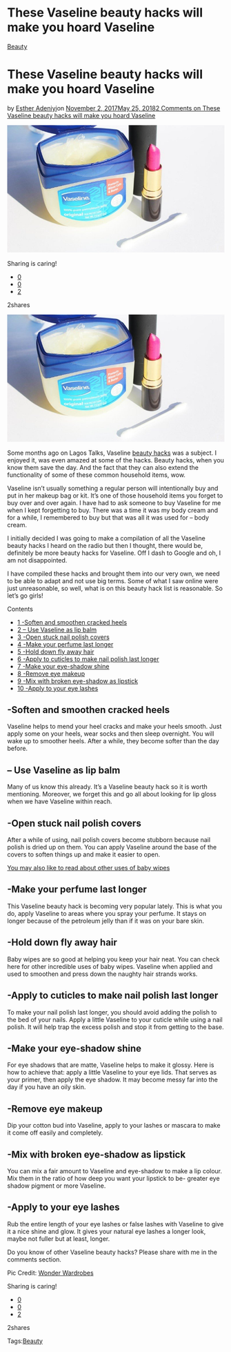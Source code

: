 # These Vaseline beauty hacks will make you hoard Vaseline

[Beauty](https://estheradeniyi.com/category/beauty/)
# These Vaseline beauty hacks will make you hoard Vaseline

by [Esther Adeniyi](https://estheradeniyi.com/author/esther-adeniyi/)on [November 2, 2017May 25, 2018](https://estheradeniyi.com/these-vaseline-beauty-hacks-will-make/)[2 Comments on These Vaseline beauty hacks will make you hoard Vaseline](https://estheradeniyi.com/these-vaseline-beauty-hacks-will-make/#comments)

![](images/VaselineBeautyHacks.jpg)

Sharing is caring!

- [0](https://www.facebook.com/sharer/sharer.php?u=https%3A%2F%2Festheradeniyi.com%2Fthese-vaseline-beauty-hacks-will-make%2F&amp;t=These%20Vaseline%20beauty%20hacks%20will%20make%20you%20hoard%20Vaseline)
- [0](https://twitter.com/intent/tweet?text=These%20Vaseline%20beauty%20hacks%20will%20make%20you%20hoard%20Vaseline&amp;url=https%3A%2F%2Festheradeniyi.com%2Fthese-vaseline-beauty-hacks-will-make%2F)
- [2](#)

2shares

[![Vaseline beauty hacks](images/VaselineBeautyHacks.jpg)](images/VaselineBeautyHacks.jpg)

Some months ago on Lagos Talks, Vaseline [beauty hacks](https://makeuptutorials.com/diy-beauty-hacks-tips-tricks/) was a subject. I enjoyed it, was even amazed at some of the hacks. Beauty hacks, when you know them save the day. And the fact that they can also extend the functionality of some of these common household items, wow.

Vaseline isn&#x2019;t usually something a regular person will intentionally buy and put in her makeup bag or kit. It&#x2019;s one of those household items you forget to buy over and over again. I have had to ask someone to buy Vaseline for me when I kept forgetting to buy. There was a time it was my body cream and for a while, I remembered to buy but that was all it was used for &#x2013; body cream.

I initially decided I was going to make a compilation of all the Vaseline beauty hacks I heard on the radio but then I thought, there would be, definitely be more beauty hacks for Vaseline. Off I dash to Google and oh, I am not disappointed.

I have compiled these hacks and brought them into our very own, we need to be able to adapt and not use big terms. Some of what I saw online were just unreasonable, so well, what is on this beauty hack list is reasonable. So let&#x2019;s go girls!

Contents

- [1 -Soften and smoothen cracked heels](#-Soften_and_smoothen_cracked_heels)
- [2 &#x2013; Use Vaseline as lip balm](#8211_Use_Vaseline_as_lip_balm)
- [3 -Open stuck nail polish covers](#-Open_stuck_nail_polish_covers)
- [4 -Make your perfume last longer](#-Make_your_perfume_last_longer)
- [5 -Hold down fly away hair](#-Hold_down_fly_away_hair)
- [6 -Apply to cuticles to make nail polish last longer](#-Apply_to_cuticles_to_make_nail_polish_last_longer)
- [7 -Make your eye-shadow shine](#-Make_your_eye-shadow_shine)
- [8 -Remove eye makeup](#-Remove_eye_makeup)
- [9 -Mix with broken eye-shadow as lipstick](#-Mix_with_broken_eye-shadow_as_lipstick)
- [10 -Apply to your eye lashes](#-Apply_to_your_eye_lashes)

## -Soften and smoothen cracked heels

Vaseline helps to mend your heel cracks and make your heels smooth. Just apply some on your heels, wear socks and then sleep overnight. You will wake up to smoother heels. After a while, they become softer than the day before.

## &#x2013; Use Vaseline as lip balm

Many of us know this already. It&#x2019;s a Vaseline beauty hack so it is worth mentioning. Moreover, we forget this and go all about looking for lip gloss when we have Vaseline within reach.

## -Open stuck nail polish covers

After a while of using, nail polish covers become stubborn because nail polish is dried up on them. You can apply Vaseline around the base of the covers to soften things up and make it easier to open.

[You may also like to read about other uses of baby wipes](https://www.estheradeniyi.com/baby-wipes-7-other-incredible-uses)

## -Make your perfume last longer

This Vaseline beauty hack is becoming very popular lately. This is what you do, apply Vaseline to areas where you spray your perfume. It stays on longer because of the petroleum jelly than if it was on your bare skin.

## -Hold down fly away hair

Baby wipes are so good at helping you keep your hair neat. You can check here for other incredible uses of baby wipes. Vaseline when applied and used to smoothen and press down the naughty hair strands works.

## -Apply to cuticles to make nail polish last longer

To make your nail polish last longer, you should avoid adding the polish to the bed of your nails. Apply a little Vaseline to your cuticle while using a nail polish. It will help trap the excess polish and stop it from getting to the base.

## -Make your eye-shadow shine

For eye shadows that are matte, Vaseline helps to make it glossy. Here is how to achieve that: apply a little Vaseline to your eye lids. That serves as your primer, then apply the eye shadow. It may become messy far into the day if you have an oily skin.

## -Remove eye makeup

Dip your cotton bud into Vaseline, apply to your lashes or mascara to make it come off easily and completely.

## -Mix with broken eye-shadow as lipstick

You can mix a fair amount to Vaseline and eye-shadow to make a lip colour. Mix them in the ratio of how deep you want your lipstick to be- greater eye shadow pigment or more Vaseline.

## -Apply to your eye lashes

Rub the entire length of your eye lashes or false lashes with Vaseline to give it a nice shine and glow. It gives your natural eye lashes a longer look, maybe not fuller but at least, longer.

Do you know of other Vaseline beauty hacks? Please share with me in the comments section.

Pic Credit: [Wonder Wardrobes](https://www.wonderwardrobes.com/beauty-benefits-of-vaseline/)

Sharing is caring!

- [0](https://www.facebook.com/sharer/sharer.php?u=https%3A%2F%2Festheradeniyi.com%2Fthese-vaseline-beauty-hacks-will-make%2F&amp;t=These%20Vaseline%20beauty%20hacks%20will%20make%20you%20hoard%20Vaseline)
- [0](https://twitter.com/intent/tweet?text=These%20Vaseline%20beauty%20hacks%20will%20make%20you%20hoard%20Vaseline&amp;url=https%3A%2F%2Festheradeniyi.com%2Fthese-vaseline-beauty-hacks-will-make%2F)
- [2](#)

2shares

Tags:[Beauty](https://estheradeniyi.com/tag/beauty/)